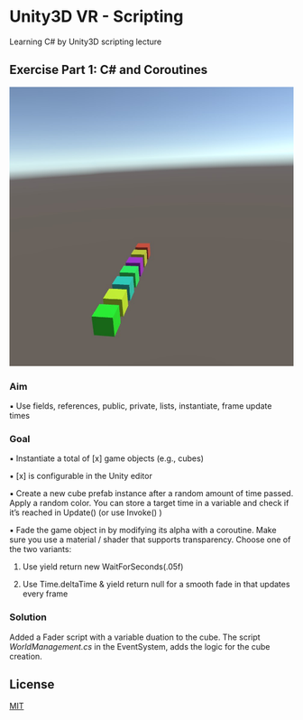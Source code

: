 # Unity3D VR - Scripting
Learning C# by Unity3D scripting lecture

## Exercise Part 1: C# and Coroutines
![screenshot](Assets/Screenshots/exercise1.jpg)
### Aim
▪ Use fields, references, public, private, lists, instantiate,
frame update times

### Goal
▪ Instantiate a total of [x] game objects (e.g., cubes)

▪ [x] is configurable in the Unity editor

▪ Create a new cube prefab instance after a random amount of time passed. Apply a random color.
You can store a target time in a variable and check if it’s reached in Update() (or use Invoke() )

▪ Fade the game object in by modifying its alpha with a coroutine.
Make sure you use a material / shader that supports transparency. Choose one of the two variants:

1. Use yield return new WaitForSeconds(.05f)
   
2. Use Time.deltaTime & yield return null for a smooth fade in that updates every frame

### Solution
Added a Fader script with a variable duation to the cube. The script _WorldManagement.cs_ in the EventSystem, 
adds the logic for the cube creation.

## License
[MIT](https://choosealicense.com/licenses/mit/)
